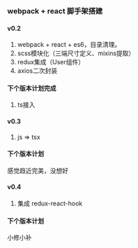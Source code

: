 ### webpack + react 脚手架搭建

#### v0.2
1. webpack + react + es6，目录清理。
2. scss模块化（三端尺寸定义、mixins提取）
3. redux集成（User组件）
4. axios二次封装

#### 下个版本计划完成
1. ts接入

#### v0.3
1. js => tsx

#### 下个版本计划
感觉趋近完美，没想好

#### v0.4
1. 集成 redux-react-hook

#### 下个版本计划
小修小补
